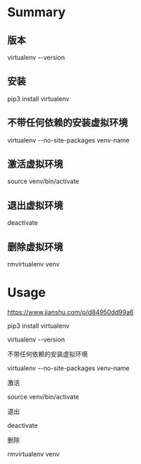 # Summary

##  版本 
virtualenv --version
## 安装
pip3 install virtualenv

## 不带任何依赖的安装虚拟环境

virtualenv --no-site-packages venv-name

## 激活虚拟环境

source venv/bin/activate

## 退出虚拟环境

deactivate

## 删除虚拟环境

rmvirtualenv venv


# Usage

https://www.jianshu.com/p/d84950dd99a6



pip3 install virtualenv

virtualenv --version



不带任何依赖的安装虚拟环境

virtualenv --no-site-packages venv-name



激活

source venv/bin/activate

退出

deactivate



删除

rmvirtualenv venv